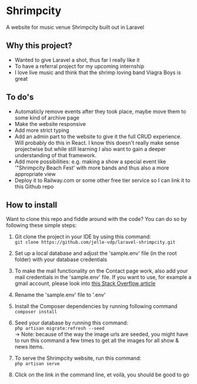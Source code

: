 # Shrimpcity

A website for music venue Shrimpcity built out in Laravel

## Why this project?

- Wanted to give Laravel a shot, thus far I really like it
- To have a referral project for my upcoming internship
- I love live music and think that the shrimp loving band Viagra Boys is great

## To do's

- Automaticly remove events after they took place, maybe move them to some kind of archive page
- Make the website responsive
- Add more strict typing
- Add an admin part to the website to give it the full CRUD experience. Will probably do this in React. I know this doesn't really make sense projectwise but while still learning I also want to gain a deeper understanding of that framework.
- Add more possibilities: e.g. making a show a special event like '"Shrimpcity Beach Fest' with more bands and thus also a more appropriate view
- Deploy it to Railway.com or some other free tier service so I can link it to this Github repo

## How to install

Want to clone this repo and fiddle around with the code? You can do so by following these simple steps:

1. Git clone the project in your IDE by using this command:<br>
`git clone https://github.com/jelle-vdp/laravel-shrimpcity.git`

2. Set up a local database and adjust the 'sample.env' file (in the root folder) with your database credentials

3. To make the mail functionality on the Contact page work, also add your mail credentials in the 'sample.env' file. If you want to use, for example a gmail account, please look into [this Stack Overflow article](https://stackoverflow.com/questions/72621214/laravel-sending-email-with-gmail-after-less-secure-app-option-no-longer-suppo) 

4. Rename the 'sample.env' file to '.env'

5. Install the Composer dependencies by running following command<br>
`composer install`

6. Seed your database by running this command:<br>
`php artisan migrate:refresh --seed`<br>
-> Note: because of the way the image urls are seeded, you might have to run this command a few times to get all the images for all show & news items.

7. To serve the Shrimpcity website, run this command:<br>
`php artisan serve`

8. Click on the link in the command line, et voilà, you should be good to go
